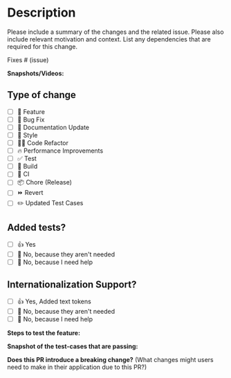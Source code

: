 # Description

Please include a summary of the changes and the related issue. Please also include relevant motivation and context. List any dependencies that are required for this change.

Fixes # (issue)

**Snapshots/Videos:**

## Type of change
<!-- Please delete options that are not relevant. -->

- [ ] 🍕 Feature
- [ ] 🐛 Bug Fix
- [ ] 📝 Documentation Update
- [ ] 🎨 Style
- [ ] 🧑‍💻 Code Refactor
- [ ] 🔥 Performance Improvements
- [ ] ✅ Test
- [ ] 🤖 Build
- [ ] 🔁 CI
- [ ] 📦 Chore (Release)
- [ ] ⏩ Revert
- [ ] ✏️ Updated Test Cases

## Added tests?

- [ ] 👍 Yes
- [ ] 🙅 No, because they aren't needed
- [ ] 🙋 No, because I need help

## Internationalization Support?

- [ ] 👍 Yes, Added text tokens
- [ ] 🙅 No, because they aren't needed
- [ ] 🙋 No, because I need help

**Steps to test the feature:**

**Snapshot of the test-cases that are passing:**

**Does this PR introduce a breaking change?** (What changes might users need to make in their application due to this PR?)
